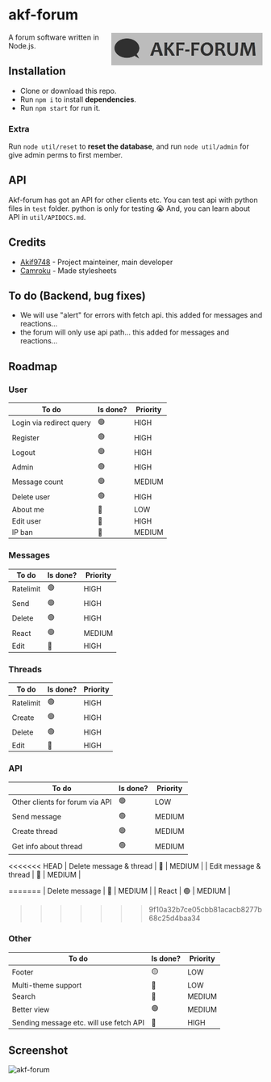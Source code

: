 # akf-forum
<img src="https://raw.githubusercontent.com/Akif9748/akf-forum/main/public/images/logo.jpg" align="right" width="300px" />

A forum software written in Node.js.

## Installation
- Clone or download this repo.
- Run `npm i` to install **dependencies**.
- Run `npm start` for run it. 

### Extra
Run `node util/reset` to **reset the database**, and run `node util/admin` for give admin perms to first member.

## API
Akf-forum has got an API for other clients etc. You can test api with python files in `test` folder. python is only for testing 😭
And, you can learn about API in `util/APIDOCS.md`.

## Credits
* [Akif9748](https://github.com/Akif9748) - Project mainteiner, main developer
* [Camroku](https://github.com/Camroku) - Made stylesheets

## To do (Backend, bug fixes) 
- We will use "alert" for errors with fetch api. this added for messages and reactions...
- the forum will only use api path... this added for messages and reactions...

## Roadmap
### User
| To do | Is done? | Priority |
| ----- | -------- | -------- |
| Login via redirect query | 🟢 | HIGH |
| Register | 🟢 | HIGH |
| Logout | 🟢 | HIGH |
| Admin | 🟢 | HIGH |
| Message count | 🟢 | MEDIUM |
| Delete user | 🟢 | HIGH |
| About me | 🔴 | LOW |
| Edit user | 🔴 | HIGH |
| IP ban | 🔴 | MEDIUM |

### Messages
| To do | Is done? | Priority |
| ----- | -------- | -------- |
| Ratelimit | 🟢 | HIGH |
| Send | 🟢 | HIGH |
| Delete | 🟢 | HIGH |
| React | 🟢 | MEDIUM |
| Edit | 🔴 | HIGH |

### Threads
| To do | Is done? | Priority |
| ----- | -------- | -------- |
| Ratelimit | 🟢 | HIGH |
| Create | 🟢 | HIGH |
| Delete | 🟢 | HIGH |
| Edit | 🔴 | HIGH |

### API
| To do | Is done? | Priority |
| ----- | -------- | -------- |
| Other clients for forum via API | 🟢 | LOW |
| Send message | 🟢 | MEDIUM |
| Create thread | 🟢 | MEDIUM |
| Get info about thread | 🟢 | MEDIUM |
<<<<<<< HEAD
| Delete message & thread | 🔴 | MEDIUM |
| Edit message & thread | 🔴 | MEDIUM |

=======
| Delete message | 🔴 | MEDIUM |
| React | 🟢 | MEDIUM |
>>>>>>> 9f10a32b7ce05cbb81acacb8277b68c25d4baa34

### Other
| To do | Is done? | Priority |
| ----- | -------- | -------- |
| Footer | 🟡 | LOW |
| Multi-theme support | 🔴 | LOW |
| Search | 🔴 | MEDIUM |
| Better view | 🟢 | MEDIUM |
| Sending message etc. will use fetch API | 🔴 | HIGH |

## Screenshot
![akf-forum](https://user-images.githubusercontent.com/70021050/160255959-ef216cba-1348-4d4b-9347-fe67e21348e7.png)
